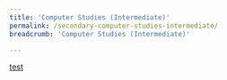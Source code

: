 ```yaml
---
title: 'Computer Studies (Intermediate)'
permalink: /secondary-computer-studies-intermediate/
breadcrumb: 'Computer Studies (Intermediate)'

---
```



[test](/placeholder-secondary-computer-science-intermediate/)
